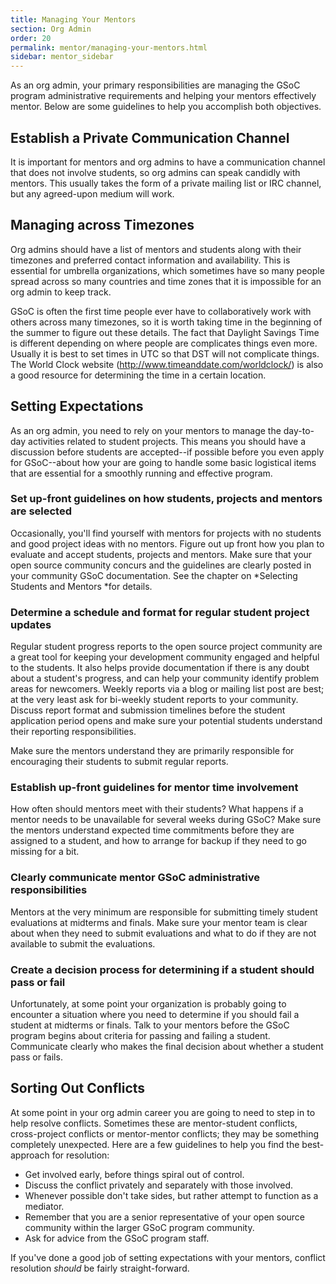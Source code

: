 ```yaml
---
title: Managing Your Mentors
section: Org Admin
order: 20
permalink: mentor/managing-your-mentors.html
sidebar: mentor_sidebar
---
```


As an org admin, your primary responsibilities are managing the GSoC program administrative requirements and helping your mentors effectively mentor.  Below are some guidelines to help you accomplish both objectives.


## Establish a Private Communication Channel

It is important for mentors and org admins to have a communication channel that does not involve students, so org admins can speak candidly with mentors. This usually takes the form of a private mailing list or IRC channel, but any agreed-upon medium will work.


## Managing across Timezones

Org admins should have a list of mentors and students along with their timezones and preferred contact information and availability. This is essential for umbrella organizations, which sometimes have so many people spread across so many countries and time zones that it is impossible for an org admin to keep track.

GSoC is often the first time people ever have to collaboratively work with others across many timezones, so it is worth taking time in the beginning of the summer to figure out these details. The fact that Daylight Savings Time is different depending on where people are complicates things even more. Usually it is best to set times in UTC so that DST will not complicate things. The World Clock website (<http://www.timeanddate.com/worldclock/>) is also a good resource for determining the time in a certain location.


## Setting Expectations

As an org admin, you need to rely on your mentors to manage the day-to-day activities related to student projects. This means you should have a discussion before students are accepted--if possible before you even apply for GSoC--about how your are going to handle some basic logistical items that are essential for a smoothly running and effective program.


### Set up-front guidelines on how students, projects and mentors are selected

Occasionally, you'll find yourself with mentors for projects with no students and good project ideas with no mentors. Figure out up front how you plan to evaluate and accept students, projects and mentors. Make sure that your open source community concurs and the guidelines are clearly posted in your community GSoC documentation. See the chapter on *Selecting Students and Mentors *for details.


### Determine a schedule and format for regular student project updates

Regular student progress reports to the open source project community are a great tool for keeping your development community engaged and helpful to the students. It also helps provide documentation if there is any doubt about a student's progress, and can help your community identify problem areas for newcomers. Weekly reports via a blog or mailing list post are best; at the very least ask for bi-weekly student reports to your community. Discuss report format and submission timelines before the student application period opens and make sure your potential students understand their reporting responsibilities.

Make sure the mentors understand they are primarily responsible for encouraging their students to submit regular reports.


### Establish up-front guidelines for mentor time involvement

How often should mentors meet with their students? What happens if a mentor needs to be unavailable for several weeks during GSoC? Make sure the mentors understand expected time commitments before they are assigned to a student, and how to arrange for backup if they need to go missing for a bit.


### Clearly communicate mentor GSoC administrative responsibilities

Mentors at the very minimum are responsible for submitting timely student evaluations at midterms and finals. Make sure your mentor team is clear about when they need to submit evaluations and what to do if they are not available to submit the evaluations.


### Create a decision process for determining if a student should pass or fail

Unfortunately, at some point your organization is probably going to encounter a situation where you need to determine if you should fail a student at midterms or finals. Talk to your mentors before the GSoC program begins about criteria for passing and failing a student. Communicate clearly who makes the final decision about whether a student pass or fails.


## Sorting Out Conflicts

At some point in your org admin career you are going to need to step in to help resolve conflicts. Sometimes these are mentor-student conflicts, cross-project conflicts or mentor-mentor conflicts; they may be something completely unexpected.  Here are a few guidelines to help you find the best-approach for resolution:

*   Get involved early, before things spiral out of control.
*   Discuss the conflict privately and separately with those involved.
*   Whenever possible don't take sides, but rather attempt to function as a mediator.
*   Remember that you are a senior representative of your open source community within the larger GSoC program community.
*   Ask for advice from the GSoC program staff.

If you've done a good job of setting expectations with your mentors, conflict resolution *should* be fairly straight-forward.


